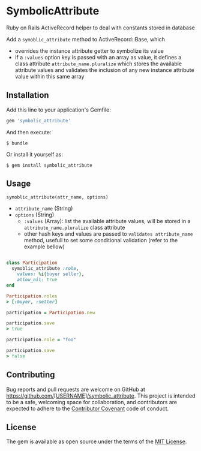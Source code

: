 # SymbolicAttribute

Ruby on Rails ActiveRecord helper to deal with constants stored in database

Add a `symoblic_attribute` method to ActiveRecord::Base, which
- overrides the instance attribute getter to symbolize its value
- if a `:values` option key is passed with an array as value, it defines a class attribute `attribute_name.pluralize` which stores the available attribute values and validates the inclusion of any new instance attribute value within this same array

## Installation

Add this line to your application's Gemfile:

```ruby
gem 'symbolic_attribute'
```

And then execute:

    $ bundle

Or install it yourself as:

    $ gem install symbolic_attribute

## Usage

`symoblic_attribute(attr_name, options)`
- `attribute_name` (String) 
- `options` (String)
    - `:values` (Array): list the available attribute values, will be stored in a `attribute_name.pluralize` class attribute
    - other hash keys and values are passed to `validates attribute_name` method, usefull to set some conditional validation (refer to the example bellow)

```ruby

class Participation
  symoblic_attribute :role, 
    values: %i{buyer seller}, 
    allow_nil: true
end

Participation.roles
> [:buyer, :seller]

participation = Participation.new

participation.save
> true

participation.role = "foo"

participation.save
> false

```

## Contributing

Bug reports and pull requests are welcome on GitHub at https://github.com/[USERNAME]/symbolic_attribute. This project is intended to be a safe, welcoming space for collaboration, and contributors are expected to adhere to the [Contributor Covenant](contributor-covenant.org) code of conduct.


## License

The gem is available as open source under the terms of the [MIT License](http://opensource.org/licenses/MIT).

